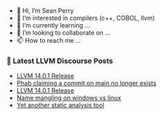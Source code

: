 - 👋 Hi, I’m Sean Perry
- 👀 I’m interested in compilers (c++, COBOL, llvm)
- 🌱 I’m currently learning ...
- 💞️ I’m looking to collaborate on ...
- 📫 How to reach me ...

<!---
s66perry/s66perry is a ✨ special ✨ repository because its `README.md` (this file) appears on your GitHub profile.
You can click the Preview link to take a look at your changes.
--->
### 📕 Latest LLVM Discourse Posts

<!-- DISCOURSE-LLVM:START -->
- [LLVM 14.0.1 Release](https://discourse.llvm.org/t/llvm-14-0-1-release/61700#post_6)
- [Phab claiming a commit on main no longer exists](https://discourse.llvm.org/t/phab-claiming-a-commit-on-main-no-longer-exists/61805#post_1)
- [LLVM 14.0.1 Release](https://discourse.llvm.org/t/llvm-14-0-1-release/61700#post_5)
- [Name mangling on windows vs linux](https://discourse.llvm.org/t/name-mangling-on-windows-vs-linux/61804#post_1)
- [Yet another static analysis tool](https://discourse.llvm.org/t/yet-another-static-analysis-tool/61765#post_8)
<!-- DISCOURSE-LLVM:END -->
